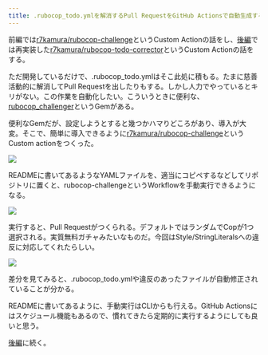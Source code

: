 ```yaml
---
title: .rubocop_todo.ymlを解消するPull RequestをGitHub Actionsで自動生成する (前編)
---
```

前編では[r7kamura/rubocop-challenge](https://github.com/r7kamura/rubocop-challenge)というCustom Actionの話をし、[後編](https://r7kamura.com/articles/2022-05-15-rubocop-todo-corrector)では再実装した[r7kamura/rubocop-todo-corrector](https://github.com/r7kamura/rubocop-todo-corrector)というCustom Actionの話をする。

ただ開発しているだけで、.rubocop\_todo.ymlはそこ此処に積もる。たまに慈善活動的に解消してPull Requestを出したりもする。しかし人力でやっているとキリがない。この作業を自動化したい。こういうときに便利な、[rubocop\_challenger](https://github.com/ryz310/rubocop_challenger)というGemがある。

便利なGemだが、設定しようとすると幾つかハマりどころがあり、導入が大変。そこで、簡単に導入できるように[r7kamura/rubocop-challenge](https://github.com/r7kamura/rubocop-challenge)というCustom actionをつくった。

![](https://lh3.googleusercontent.com/docs/AG8NV2ZVrwOK5yUkp3NGIGBGg2vpEeiiNej8-8ct45esZhOt08w0ik-I43w5qs56M4Jv6V4eDCzW4Ubp9ZxcMrk4tZKeN41T4vrunTRDRHiCwul2ciZl-IkXNU7ftovZUu0sYS8zkMmyuzVH0Cp3leN4AX3S6e5mD21uuZ8CcHWH6s4TayhleDnwnLTmkVlXh99QQAuedPAJWvedvL0N6d5yX_I3eIENu2eJfadgtU9l1__X-w3eAKlj0cMh9w-tnDqJZ5OXarxYHMPxOqAEroZ_NcaukycnraNAu-U-FvE_mKTj3AT3hvAAfmX_E3Gr4aRAKu24IRmoKq9l6JfPRXYkncy7SpHYDz_o-zFRkcc38EJ--9z-zrIq7nnq_TqIyJr4iGm_6vmEWXjxm8mjZz0TLJbnPnRHVDx1hH3h7RERE1OJVZPm9eLntHm5j4XgHNeYW5NZimvCj-K76IPQJUkoQtw4UtpvHXD3zoEMG1bICN7gpBnIw1O0NFHUweVlqsD8g3OLkUS-08OWhg0VXlP09D9sqs8vW-ZL4Go4Mjkk_EizY3VjomWs0lVtBKZc80T9iW2kbG0nwJSbc5IorWHXUW3BStW7o0vfq9o4676kyCtoV4V71gXaCnaqxWHC3VSHKK-uzTiJ1i-A5WGn2kise0fTjNcfwDA2DO3okPRjhVNmL0YnMZdZjsYFYinei3zZLOf3sTJC6_aHWNfs0l5JIYGjPNO9yVc7P6Vzni38UdohYrBUW3zpRknb_X2il9OOmmBNC2U2kmyn4q36jm4uCHQn_9d2sUrjRZ5XbOJfQhoGbGOgBeAA_qHLo2nFwfNw8DYwfPGMO73tmZxif2Yd2q_BxlxlGQWM2B3-IlrMDo-CRp9FpZvQkk2tWqK8KlT7-p4iKHzObT3iTtYlOn-cyASG0FhdcatrQxLgdSxlVlBf1kwXj93QpgDR8WBGR_OGpY2udMN4fnXEBfWngnHyvkK1FhEfDTqbOPtprYdxQZXoPtppmdvh0KiNhaDh1eCW2_WI3oIuXaFq8v6s_AR9b3lz-62_fzcFOcY7sC9LvIQWdyOh1hNJjjA_KlrKaobB8sgKdtF7Fbi5kJadNrXoCODnI5bjP7mElTgUYmguPpGSInN0jmeGriUYYoAaKyNZUZSg0w3YI1pnl3a7sVxLXQKd6ChFMr-VzThREWWzlSf62K2CJ1U04VKItglKGk-gfWEWdKgXDgCTshl-7LIBgJusCFRQvAuEhH-7UDpmoF0wGQgD)

READMEに書いてあるようなYAMLファイルを、適当にコピペするなどしてリポジトリに置くと、rubocop-challengeというWorkflowを手動実行できるようになる。

![](https://lh3.googleusercontent.com/docs/AG8NV2aqtu0Qo4pmQ1vAnmBGEnw2cBQYN3Ym2G9DEJxoFPfF0AY-WriT1d9VrgeGWfoPL1CAEZ6SBCJ3iAx7_B9RJDfqY5OcZQ7Zo7QyLZn7w4ObJ-S9nqgWNfixiEEzIDloZRpWzQVjgNRpcTdJ6l88g4-Tiu7h9IYdxPmUW0i0qRgb_fEHQb1SpsDrYYYB0sPDpTqiFWQjYojyQQqLAPh7GT3yoMIGKQxbn6E-d3BR034LKKDvopWJ0wJaFm5OBJ2ZSb-4TaSnlobeOZRwkEIBAF_LBR9SYR_oTQOYqS1r-BcVzRT9PO_DiSZPrwKmym0ikwVq2HArgDhE2a-SIhLziKQj37omBqErGzuus3eFpo1Hnz3cytIegFDS99W9ykMdNABiv9EoVe7mVkGL-P83eUXfOfbJ1hTkVbAzvfqA4asjpcDUk44UG2wryLS9qcIl-ChxBg4rh9JbUNMXsTIvKj75_KOXL9aOHHXoQVcFon_yBsw-qJaYDBM8r2cqxdYBn2DG-HcRIsPV6j2Gc7rqE4vJ-PySrQYIU6YRU4ycjhI3DONb4jIqrC7Qs4miyRjNNe1dWFpw6L-V18LELUmvHi8cNlgpwIFWpFt27A_N186_ScD9JSVR_tCCEbGy6AsZnCML9VM1CzPbxQTTA9pHGpS176sPLt17PkVmY39oOiZUwK9wysDkxf0oCMLE1LxTLrY3WbQN6oD7NNS9HjrJsRCgwVy60q9R7JmrvnX0Mhitnu-_A4kJiS3PBLdsvm1NDcbf5EOiM4DvBKUCzW3FDpcznqt0UTypC5RHtUpPKgWb4w1cwbMYeKeSzwZkWV778vWWLSdEn0k3DwwXtdqUCOaUctONpHn3OiYb39IaFo4jTSKgLkgowymcRMrAOfrT2Z_lUORDDbgEqun6Ggs967bJ1IYq5pl2V7uQwmZVyoTloZfMZ08sZ9M4G4lBB1qE4Iwk7BQ1aa_fwFOmVio_N-PCtQh_hpQVO6VCnjWma8TTTqPCugmCO94wOsW3bXVbv_aGv01zPUvCWm7nQbkmFRQ-PK2RrD_-tQpDkGGrc6F4DOiE21HOTEJNeHd7GL_GUiSEsQ2u8r_Be1zp4HqRvj_sB5ckVuHRfm6QtrvLHq9I8DbzhfPpVh5jp-uk3a6Ji4s6DK-9P1k7rqdmU4Imbd3S39ihmsqZjKRVqncoo07_-WVPnfKV42wnbHxGPKL8L9TAKBUGykjYgGK28Sw-IoYNr4zJJKOeLvc02VeWun0ykjTt)

実行すると、Pull Requestがつくられる。デフォルトではランダムでCopが1つ選択される。実質無料ガチャみたいなものだ。今回はStyle/StringLiteralsへの違反に対応してくれたらしい。

![](https://lh3.googleusercontent.com/docs/AG8NV2ZmM_VK0-xgNCL0fxTMti3_w4YYuEYhaGWySz7-mWaaxaoHS6kNOJFPahc9GffAyR_8e9VgqZdTrfBRouclJNen008M8KZ3IKNO8FZsXkciJB84Mju9cjuZ8CQayagNkQGbM8-0-BuTaOgcPmyfUCuuXXJxogEONz-5HrUocmvEumcpxlef1GsSrSBQUxp6rjkwe8zFJDWVefzzPpYbkRO4y7vAukRORxg_P7xtw6Lq_YJcmewUyx2uDAltP47FLjErzrERCz-e3fpdyvvN_rhVv-7cTqp5wPtrABIVoSg7b9PezbZFS5c4Mg4ZgLMlGc8pgCrCOLg66GHB0YSQHD2bfr2LQ3QcvpbMVdWgpsS6gl7BrsFyowgOxtrLVsvH12zuOqDnAhfIJ5rRWYL8aLHkce2clcmayHE7ce0vO_hL8q4FAifddfzWMn34RQPQo2nv93miXniQFNPDsu0elzXIHg3bTEynJrbJm0eo8fpyn-8XlOHuNyaWAxdj5O07iH-CPAhSRDg7BchjNZK5vrq5db0Nk6P3YQGDcdSqxrzXlbgh1xDMS3BsjIzHbc8rdjZYpUo9zxAchDxXzqpg8KjzDxIbycjQ5c4uCgq5LPMbmmDueLdimgBClOkb0zSOAH4B7NoQ9-Xrl7af1OYRU9KF_bZp5cSM0qR14rbvU89mEvJohRpvz1HhqLA06CXOENLu0cS-U_dTrgrfHWKwOqGoeJAxkOYrrrLOlJbAQU7DjM8va_XQPoxfWoKABJ7MHwyIacGBLL8phQZgWnWlfr_3m_Kp52Iy1moomgniuhjQ65kMesRRCfJuRF6q9w1dK2diiREGcZqR_lEIBIP7gnSjtKkFo70O4M-q30zs8OKIWzgGKTe0XbcF1sPM149tTC_u8JkmZqmKmyruqQr7tw9r-DCQr2RRMiUEKkUOJgvIWMYe0rFmLWhqlE6Y6m8RA5UBRl15TaMOv3QPBZO8XNAyOdTNkyuNZ2MCEu6vMSX7xD51BRT_NB9_0QZUhDo5SyOZTs1idTZNib5EQrTpVKi7cxSjmZnKvs9GiZazyGtQcC5ruN8T82FUjV7fV_giig1H9AQrhFwp9SiN0In9dg4wSDVcDh5r6YzSMAudF-feAFEw2NE-_GY7B1vdcj0CaBOURzUvSIuJg3MQPdfbythhHHZLsVXcVf07giWUbyqyczgFMXArbQ5UbqrZKpdQRtC44xMmdJom3FaXUxgXM6z9yJWIteiydJFJHCZuMEwcA5CO)

差分を見てみると、.rubocop\_todo.ymlや違反のあったファイルが自動修正されていることが分かる。

READMEに書いてあるように、手動実行はCLIからも行える。GitHub Actionsにはスケジュール機能もあるので、慣れてきたら定期的に実行するようにしても良いと思う。

[後編](https://r7kamura.com/articles/2022-05-15-rubocop-todo-corrector)に続く。
